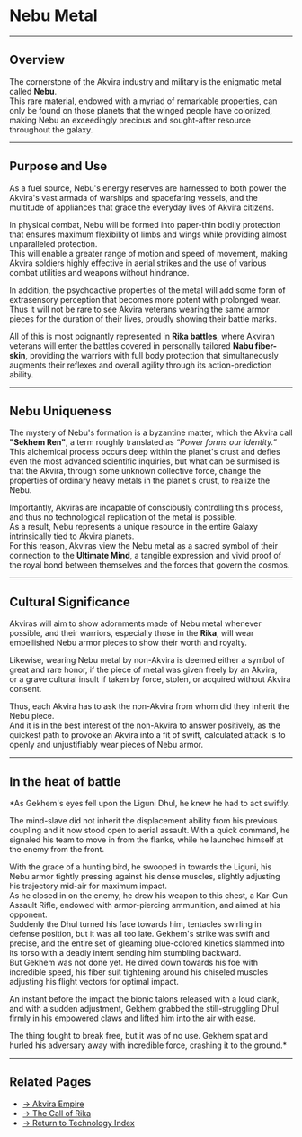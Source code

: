# Nebu Metal

---

## Overview

The cornerstone of the Akvira industry and military is the enigmatic metal called **Nebu**.  
This rare material, endowed with a myriad of remarkable properties, can only be found on those planets that the winged people have colonized, making Nebu an exceedingly precious and sought-after resource throughout the galaxy.

---

## Purpose and Use

As a fuel source, Nebu's energy reserves are harnessed to both power the Akvira's vast armada of warships and spacefaring vessels, and the multitude of appliances that grace the everyday lives of Akvira citizens.

In physical combat, Nebu will be formed into paper-thin bodily protection that ensures maximum flexibility of limbs and wings while providing almost unparalleled protection.  
This will enable a greater range of motion and speed of movement, making Akvira soldiers highly effective in aerial strikes and the use of various combat utilities and weapons without hindrance.

In addition, the psychoactive properties of the metal will add some form of extrasensory perception that becomes more potent with prolonged wear.  
Thus it will not be rare to see Akvira veterans wearing the same armor pieces for the duration of their lives, proudly showing their battle marks.

All of this is most poignantly represented in **Rika battles**, where Akviran veterans will enter the battles covered in personally tailored **Nabu fiber-skin**, providing the warriors with full body protection that simultaneously augments their reflexes and overall agility through its action-prediction ability.

---

## Nebu Uniqueness

The mystery of Nebu's formation is a byzantine matter, which the Akvira call **"Sekhem Ren"**, a term roughly translated as *“Power forms our identity.”*  
This alchemical process occurs deep within the planet's crust and defies even the most advanced scientific inquiries, but what can be surmised is that the Akvira, through some unknown collective force, change the properties of ordinary heavy metals in the planet's crust, to realize the Nebu.

Importantly, Akviras are incapable of consciously controlling this process, and thus no technological replication of the metal is possible.  
As a result, Nebu represents a unique resource in the entire Galaxy intrinsically tied to Akvira planets.  
For this reason, Akviras view the Nebu metal as a sacred symbol of their connection to the **Ultimate Mind**, a tangible expression and vivid proof of the royal bond between themselves and the forces that govern the cosmos.

---

## Cultural Significance

Akviras will aim to show adornments made of Nebu metal whenever possible, and their warriors, especially those in the **Rika**, will wear embellished Nebu armor pieces to show their worth and royalty.

Likewise, wearing Nebu metal by non-Akvira is deemed either a symbol of great and rare honor, if the piece of metal was given freely by an Akvira,  
or a grave cultural insult if taken by force, stolen, or acquired without Akvira consent.

Thus, each Akvira has to ask the non-Akvira from whom did they inherit the Nebu piece.  
And it is in the best interest of the non-Akvira to answer positively, as the quickest path to provoke an Akvira into a fit of swift, calculated attack is to openly and unjustifiably wear pieces of Nebu armor.

---

## In the heat of battle

*As Gekhem's eyes fell upon the Liguni Dhul, he knew he had to act swiftly.

The mind-slave did not inherit the displacement ability from his previous coupling and it now stood open to aerial assault. With a quick command, he signaled his team to move in from the flanks, while he launched himself at the enemy from the front.

With the grace of a hunting bird, he swooped in towards the Liguni, his Nebu armor tightly pressing against his dense muscles, slightly adjusting his trajectory mid-air for maximum impact.  
As he closed in on the enemy, he drew his weapon to this chest, a Kar-Gun Assault Rifle, endowed with armor-piercing ammunition, and aimed at his opponent.  
Suddenly the Dhul turned his face towards him, tentacles swirling in defense position, but it was all too late. Gekhem's strike was swift and precise, and the entire set of gleaming blue-colored kinetics slammed into its torso with a deadly intent sending him stumbling backward.  
But Gekhem was not done yet. He dived down towards his foe with incredible speed, his fiber suit tightening around his chiseled muscles adjusting his flight vectors for optimal impact.

An instant before the impact the bionic talons released with a loud clank, and with a sudden adjustment, Gekhem grabbed the still-struggling Dhul firmly in his empowered claws and lifted him into the air with ease.  

The thing fought to break free, but it was of no use. Gekhem spat and hurled his adversary away with incredible force, crashing it to the ground.*

---


## Related Pages

- [→ Akvira Empire](../factions/akvira-empire)  
- [→ The Call of Rika](../systems/the-call)  
- [→ Return to Technology Index](./index)
